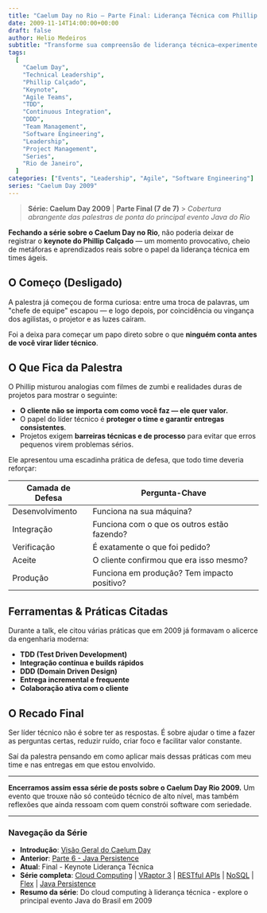 ```yaml
---
title: "Caelum Day no Rio – Parte Final: Liderança Técnica com Phillip Calçado"
date: 2009-11-14T14:00:00+00:00
draft: false
author: Helio Medeiros
subtitle: "Transforme sua compreensão de liderança técnica—experimente o keynote definidor de carreira de Phillip Calçado que revela a diferença entre gerenciar código e verdadeiramente liderar pessoas através de desafios técnicos complexos"
tags:
  [
    "Caelum Day",
    "Technical Leadership",
    "Phillip Calçado",
    "Keynote",
    "Agile Teams",
    "TDD",
    "Continuous Integration",
    "DDD",
    "Team Management",
    "Software Engineering",
    "Leadership",
    "Project Management",
    "Series",
    "Rio de Janeiro",
  ]
categories: ["Events", "Leadership", "Agile", "Software Engineering"]
series: "Caelum Day 2009"
---
```


> **Série: Caelum Day 2009** | **Parte Final (7 de 7)** > _Cobertura abrangente das palestras de ponta do principal evento Java do Rio_

**Fechando a série sobre o Caelum Day no Rio**, não poderia deixar de registrar o **keynote do Phillip Calçado** — um momento provocativo, cheio de metáforas e aprendizados reais sobre o papel da liderança técnica em times ágeis.

## O Começo (Desligado)

A palestra já começou de forma curiosa: entre uma troca de palavras, um "chefe de equipe" escapou — e logo depois, por coincidência ou vingança dos agilistas, o projetor e as luzes caíram.

Foi a deixa para começar um papo direto sobre o que **ninguém conta antes de você virar líder técnico**.

## O Que Fica da Palestra

O Phillip misturou analogias com filmes de zumbi e realidades duras de projetos para mostrar o seguinte:

- **O cliente não se importa com como você faz — ele quer valor.**
- O papel do líder técnico é **proteger o time e garantir entregas consistentes**.
- Projetos exigem **barreiras técnicas e de processo** para evitar que erros pequenos virem problemas sérios.

Ele apresentou uma escadinha prática de defesa, que todo time deveria reforçar:

| Camada de Defesa | Pergunta-Chave                              |
| ---------------- | ------------------------------------------- |
| Desenvolvimento  | Funciona na sua máquina?                    |
| Integração       | Funciona com o que os outros estão fazendo? |
| Verificação      | É exatamente o que foi pedido?              |
| Aceite           | O cliente confirmou que era isso mesmo?     |
| Produção         | Funciona em produção? Tem impacto positivo? |

## Ferramentas & Práticas Citadas

Durante a talk, ele citou várias práticas que em 2009 já formavam o alicerce da engenharia moderna:

- **TDD (Test Driven Development)**
- **Integração contínua e builds rápidos**
- **DDD (Domain Driven Design)**
- **Entrega incremental e frequente**
- **Colaboração ativa com o cliente**

## O Recado Final

Ser líder técnico não é sobre ter as respostas. É sobre ajudar o time a fazer as perguntas certas, reduzir ruído, criar foco e facilitar valor constante.

Saí da palestra pensando em como aplicar mais dessas práticas com meu time e nas entregas em que estou envolvido.

---

**Encerramos assim essa série de posts sobre o Caelum Day Rio 2009.** Um evento que trouxe não só conteúdo técnico de alto nível, mas também reflexões que ainda ressoam com quem constrói software com seriedade.

---

### **Navegação da Série**

- **Introdução**: [Visão Geral do Caelum Day](../2009-11-07-caelum-day-intro/)
- **Anterior**: [Parte 6 - Java Persistence](../2009-11-13-caelum-day-part6-java-persistence/)
- **Atual**: Final - Keynote Liderança Técnica
- **Série completa**: [Cloud Computing](../2009-11-08-caelum-day-part1-cloud-fabio-kung/) | [VRaptor 3](../2009-11-09-caelum-day-part2-vraptor3/) | [RESTful APIs](../2009-11-10-caelum-day-part3-restful-apis/) | [NoSQL](../2009-11-11-caelum-day-part4-nosql/) | [Flex](../2009-11-12-caelum-day-part5-flex/) | [Java Persistence](../2009-11-13-caelum-day-part6-java-persistence/)
- **Resumo da série**: Do cloud computing à liderança técnica - explore o principal evento Java do Brasil em 2009
